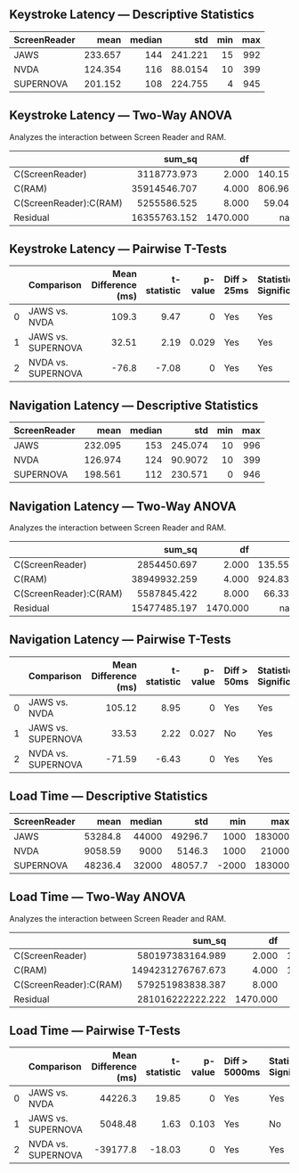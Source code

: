 ## Keystroke Latency — Descriptive Statistics
| ScreenReader   |    mean |   median |      std |   min |   max |
|:---------------|--------:|---------:|---------:|------:|------:|
| JAWS           | 233.657 |      144 | 241.221  |    15 |   992 |
| NVDA           | 124.354 |      116 |  88.0154 |    10 |   399 |
| SUPERNOVA      | 201.152 |      108 | 224.755  |     4 |   945 |
## Keystroke Latency — Two-Way ANOVA
Analyzes the interaction between Screen Reader and RAM.

|                        |       sum_sq |       df |       F |   PR(>F) |
|:-----------------------|-------------:|---------:|--------:|---------:|
| C(ScreenReader)        |  3118773.973 |    2.000 | 140.152 |    0.000 |
| C(RAM)                 | 35914546.707 |    4.000 | 806.969 |    0.000 |
| C(ScreenReader):C(RAM) |  5255586.525 |    8.000 |  59.044 |    0.000 |
| Residual               | 16355763.152 | 1470.000 | nan     |  nan     |

## Keystroke Latency — Pairwise T-Tests
|    | Comparison         |   Mean Difference (ms) |   t-statistic |   p-value | Diff > 25ms   | Statistically Significant   |
|---:|:-------------------|-----------------------:|--------------:|----------:|:--------------|:----------------------------|
|  0 | JAWS vs. NVDA      |                 109.3  |          9.47 |     0     | Yes           | Yes                         |
|  1 | JAWS vs. SUPERNOVA |                  32.51 |          2.19 |     0.029 | Yes           | Yes                         |
|  2 | NVDA vs. SUPERNOVA |                 -76.8  |         -7.08 |     0     | Yes           | Yes                         |
## Navigation Latency — Descriptive Statistics
| ScreenReader   |    mean |   median |      std |   min |   max |
|:---------------|--------:|---------:|---------:|------:|------:|
| JAWS           | 232.095 |      153 | 245.074  |    10 |   996 |
| NVDA           | 126.974 |      124 |  90.9072 |    10 |   399 |
| SUPERNOVA      | 198.561 |      112 | 230.571  |     0 |   946 |
## Navigation Latency — Two-Way ANOVA
Analyzes the interaction between Screen Reader and RAM.

|                        |       sum_sq |       df |       F |   PR(>F) |
|:-----------------------|-------------:|---------:|--------:|---------:|
| C(ScreenReader)        |  2854450.697 |    2.000 | 135.553 |    0.000 |
| C(RAM)                 | 38949932.259 |    4.000 | 924.834 |    0.000 |
| C(ScreenReader):C(RAM) |  5587845.422 |    8.000 |  66.339 |    0.000 |
| Residual               | 15477485.197 | 1470.000 | nan     |  nan     |

## Navigation Latency — Pairwise T-Tests
|    | Comparison         |   Mean Difference (ms) |   t-statistic |   p-value | Diff > 50ms   | Statistically Significant   |
|---:|:-------------------|-----------------------:|--------------:|----------:|:--------------|:----------------------------|
|  0 | JAWS vs. NVDA      |                 105.12 |          8.95 |     0     | Yes           | Yes                         |
|  1 | JAWS vs. SUPERNOVA |                  33.53 |          2.22 |     0.027 | No            | Yes                         |
|  2 | NVDA vs. SUPERNOVA |                 -71.59 |         -6.43 |     0     | Yes           | Yes                         |
## Load Time — Descriptive Statistics
| ScreenReader   |     mean |   median |     std |   min |    max |
|:---------------|---------:|---------:|--------:|------:|-------:|
| JAWS           | 53284.8  |    44000 | 49296.7 |  1000 | 183000 |
| NVDA           |  9058.59 |     9000 |  5146.3 |  1000 |  21000 |
| SUPERNOVA      | 48236.4  |    32000 | 48057.7 | -2000 | 183000 |
## Load Time — Two-Way ANOVA
Analyzes the interaction between Screen Reader and RAM.

|                        |            sum_sq |       df |        F |   PR(>F) |
|:-----------------------|------------------:|---------:|---------:|---------:|
| C(ScreenReader)        |  580197383164.989 |    2.000 | 1517.511 |    0.000 |
| C(RAM)                 | 1494231276767.673 |    4.000 | 1954.086 |    0.000 |
| C(ScreenReader):C(RAM) |  579251983838.387 |    8.000 |  378.759 |    0.000 |
| Residual               |  281016222222.222 | 1470.000 |  nan     |  nan     |

## Load Time — Pairwise T-Tests
|    | Comparison         |   Mean Difference (ms) |   t-statistic |   p-value | Diff > 5000ms   | Statistically Significant   |
|---:|:-------------------|-----------------------:|--------------:|----------:|:----------------|:----------------------------|
|  0 | JAWS vs. NVDA      |               44226.3  |         19.85 |     0     | Yes             | Yes                         |
|  1 | JAWS vs. SUPERNOVA |                5048.48 |          1.63 |     0.103 | Yes             | No                          |
|  2 | NVDA vs. SUPERNOVA |              -39177.8  |        -18.03 |     0     | Yes             | Yes                         |
